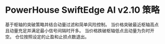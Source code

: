 # PowerHouse SwiftEdge AI v2.10 策略

基于枢轴的突破策略并结合动量过滤和简单风险控制。
当价格突破最近枢轴高点且动量充足并满足最小信号间隔时开多。
当价格跌破枢轴低点且动量为负时开空。
仓位按照设定的止盈和止损点数退出。
